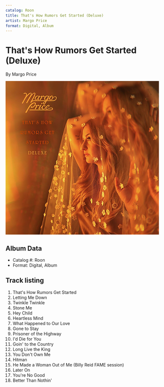 ```yaml
---
catalog: Roon
title: That's How Rumors Get Started (Deluxe)
artist: Margo Price
format: Digital, Album
---
```


# That's How Rumors Get Started (Deluxe)

By Margo Price

![](../../assets/albumcovers/Margo_Price-Thats_How_Rumors_Get_Started_Deluxe.png)

## Album Data

- Catalog #: Roon
- Format: Digital, Album


## Track listing


1. That's How Rumors Get Started
2. Letting Me Down
3. Twinkle Twinkle
4. Stone Me
5. Hey Child
6. Heartless Mind
7. What Happened to Our Love
8. Gone to Stay
9. Prisoner of the Highway
10. I'd Die for You
11. Goin' to the Country
12. Long Live the King
13. You Don't Own Me
14. Hitman
15. He Made a Woman Out of Me (Billy Reid FAME session)
16. Later On
17. You're No Good
18. Better Than Nothin'

